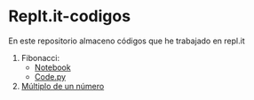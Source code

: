 # Replt.it-codigos

En este repositorio almaceno códigos que he trabajado en repl.it <br>
<ol>
<li>Fibonacci:
  <ul type="circle">
    <li>
      <a href="https://github.com/amir1226/Replt.it-codigos/blob/master/fibonacci.ipynb target="_blank"> Notebook  </a>
    </li>
    <li>
      <a href="https://github.com/amir1226/Replt.it-codigos/blob/master/fibonacci_code.py" target="_blank"> Code.py </a>
    </li>
  </ul>
 </li>
 <li>
   <a href="https://github.com/amir1226/Replt.it-codigos/blob/master/fibonacci.ipynb target="_blank"> Múltiplo de un número  </a>
 </li>

</ol>
